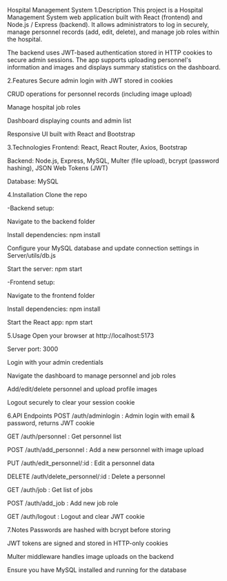 Hospital Management System
1.Description
This project is a Hospital Management System web application built with React (frontend) and Node.js / Express (backend).
It allows administrators to log in securely, manage personnel records (add, edit, delete), and manage job roles within the hospital.

The backend uses JWT-based authentication stored in HTTP cookies to secure admin sessions. The app supports uploading personnel's information and images and displays summary statistics on the dashboard.

2.Features
Secure admin login with JWT stored in cookies

CRUD operations for personnel records (including image upload)

Manage hospital job roles

Dashboard displaying counts and admin list

Responsive UI built with React and Bootstrap

3.Technologies
Frontend: React, React Router, Axios, Bootstrap

Backend: Node.js, Express, MySQL, Multer (file upload), bcrypt (password hashing), JSON Web Tokens (JWT)

Database: MySQL

4.Installation
Clone the repo

-Backend setup:

 Navigate to the backend folder

 Install dependencies: npm install

 Configure your MySQL database and update connection settings in Server/utils/db.js

 Start the server: npm start

-Frontend setup:

 Navigate to the frontend folder

 Install dependencies: npm install

 Start the React app: npm start

5.Usage
Open your browser at http://localhost:5173

Server port: 3000

Login with your admin credentials

Navigate the dashboard to manage personnel and job roles

Add/edit/delete personnel and upload profile images

Logout securely to clear your session cookie

6.API Endpoints
POST /auth/adminlogin : Admin login with email & password, returns JWT cookie

GET /auth/personnel : Get personnel list

POST /auth/add_personnel : Add a new personnel with image upload

PUT /auth/edit_personnel/:id : Edit a personnel data

DELETE /auth/delete_personnel/:id : Delete a personnel

GET /auth/job : Get list of jobs

POST /auth/add_job : Add new job role

GET /auth/logout : Logout and clear JWT cookie

7.Notes
Passwords are hashed with bcrypt before storing

JWT tokens are signed and stored in HTTP-only cookies

Multer middleware handles image uploads on the backend

Ensure you have MySQL installed and running for the database